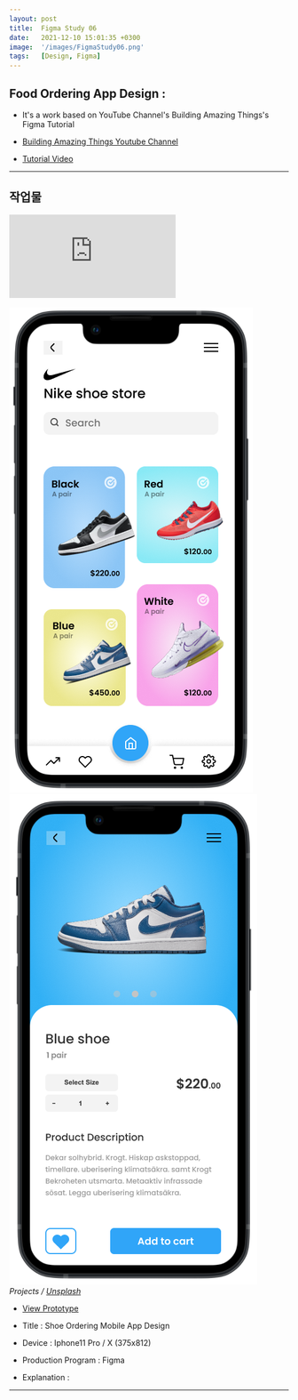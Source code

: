 ```yaml
---
layout: post
title:  Figma Study 06
date:   2021-12-10 15:01:35 +0300
image:  '/images/FigmaStudy06.png'
tags:   [Design, Figma]
---
```


## Food Ordering App Design :<br/>

* It's a work based on YouTube Channel's Building Amazing Things's Figma Tutorial

* [Building Amazing Things Youtube Channel](https://www.youtube.com/channel/UCbVPTU8fv7e0EjGeQFbIsJA)

* [Tutorial Video](https://www.youtube.com/watch?v=JM7P7mWgJbo)

___


## 작업물 <br/>

<!--작업물 영상!-->
<p><iframe src="https://www.youtube.com/embed/j1E3_UOrqUo" frameborder="0" allowfullscreen></iframe></p>
<!--작업물 세부 이미지!-->
<div class="gallery-box">
  <div class="gallery">
    <img src="/images/Posting/Figma/Study06/01.png" alt="Project">
    <img src="/images/Posting/Figma/Study06/02.png" alt="Project">
  </div>
  <em>Projects / <a href="https://unsplash.com/" target="_blank">Unsplash</a></em>
</div>

* [View Prototype](https://www.figma.com/proto/DxhzUIs2FMEgs5latrn9Xp/Shoe-Ordering-Mobile-App?page-id=2%3A26&node-id=2%3A160&viewport=241%2C48%2C1.31&scaling=scale-down&starting-point-node-id=2%3A27) 


* Title : Shoe Ordering Mobile App Design
* Device : Iphone11 Pro / X (375x812)
* Production Program : Figma
* Explanation : 

___

